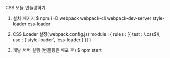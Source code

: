 CSS 모듈 번들링하기

1. 설치 패키지
$ npm i -D webpack webpack-cli webpack-dev-server style-loader css-loader

2. CSS Loader 설정(webpack.config.js)
module : {
        rules : [{
            test : /\.css$/i,
            use : ['style-loader', 'css-loader']
        }]
    }

3. 개발 서버 실행 (번들링은 배포 후)
$ npm start

